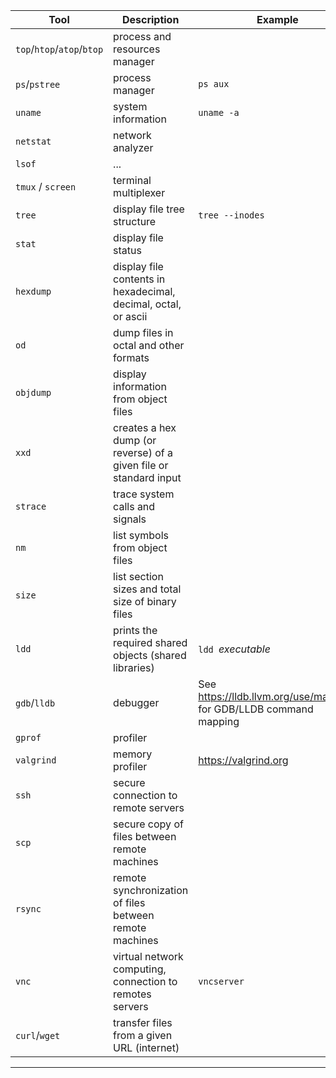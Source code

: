 | Tool   | Description       |  Example |
|--------|-------------------|----------|
| `top`/`htop`/`atop`/`btop` | process and resources manager   |
| `ps`/`pstree` | process manager | `ps aux` |
| `uname`   |   system information  |   `uname -a`  |
| `netstat` | network analyzer  |
| `lsof`  | ... |
| `tmux` / `screen` | terminal multiplexer |
| `tree` | display file tree structure | `tree --inodes` |
| `stat` | display file status | 
| `hexdump` | display file contents in hexadecimal, decimal, octal, or ascii |
| `od`  | dump files in octal and other formats    |
| `objdump` | display information from object files |
| `xxd` | creates a hex dump (or reverse) of a given file or standard input |
| `strace` | trace system calls and signals |
| `nm` | list symbols from object files |
| `size` | list section sizes and total size of binary files |
| `ldd` | prints the required shared objects (shared libraries)  | `ldd `_executable_  |
| `gdb`/`lldb`  | debugger |    See https://lldb.llvm.org/use/map.html for GDB/LLDB command mapping |
| `gprof` | profiler |  
| `valgrind` | memory profiler |  https://valgrind.org  |
| `ssh` | secure connection to remote servers | 
| `scp` | secure copy of files between remote machines |
| `rsync` | remote synchronization of files between remote machines |
| `vnc` | virtual network computing, connection to remotes servers  | `vncserver` |
| `curl`/`wget` |   transfer files from a given URL (internet)  |
-----------------------------------------
